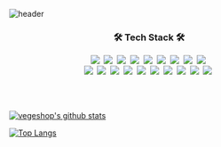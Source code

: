 ![header](https://capsule-render.vercel.app/api?type=soft&color=11B48A&height=150&section=header&text=Eunsung&nbsp;Lim&fontSize=40&fontColor=FFFFFF&animation=twinkling)

<h3 align="center">🛠 Tech Stack 🛠</h3>

<p align="center">
  <img src="https://img.shields.io/badge/Typescript-007acc?style=flat-square&logo=typescript&logoColor=white"/></a>&nbsp 
  <img src="https://img.shields.io/badge/Python-3776AB?style=flat-square&logo=Python&logoColor=white"/></a>&nbsp
  <img src="https://img.shields.io/badge/Kotlin-7F52FF?style=flat-square&logo=Kotlin&logoColor=white"/></a>&nbsp
  <img src="https://img.shields.io/badge/Go-11B48A?style=flat-square&logo=Go&logoColor=white"/></a>&nbsp 
  <img src="https://img.shields.io/badge/Javascript-f7df1e?style=flat-square&logo=javascript&logoColor=white"/></a>&nbsp 
  <img src="https://img.shields.io/badge/Java-007396?style=flat-square&logo=Java&logoColor=white"/></a>&nbsp 
  <img src="https://img.shields.io/badge/C++-00599C?style=flat-square&logo=C%2B%2B&logoColor=white"/></a>&nbsp 
  <img src="https://img.shields.io/badge/C-A8B9CC?style=flat-square&logo=C&logoColor=white"/></a>&nbsp 
  <img src="https://img.shields.io/badge/css-1572B6?style=flat-square&logo=css3&logoColor=white"/></a>&nbsp 
  <br>
  <img src="https://img.shields.io/badge/Django-092E20?style=flat-square&logo=Django&logoColor=white"/></a>&nbsp 
  <img src="https://img.shields.io/badge/Node.js-339933?style=flat-square&logo=Node.js&logoColor=white"/></a>&nbsp 
  <img src="https://img.shields.io/badge/redis-dc382d?style=flat-square&logo=redis&logoColor=white"/></a>&nbsp 
  <img src="https://img.shields.io/badge/React-61dafb?style=flat-square&logo=React&logoColor=white"/></a>&nbsp
  <img src="https://img.shields.io/badge/Redux-764abc?style=flat-square&logo=Redux&logoColor=white"/></a>&nbsp
  <img src="https://img.shields.io/badge/Mysql-4479a1?style=flat-square&logo=MySql&logoColor=white"/></a>&nbsp 
  <img src="https://img.shields.io/badge/Postgresql-336791?style=flat-square&logo=Postgresql&logoColor=white"/></a>&nbsp 
  <img src="https://img.shields.io/badge/Travis-3EAAAF?style=flat-square&logo=travis&logoColor=white"/></a>&nbsp 
  <img src="https://img.shields.io/badge/aws-232f3e?style=flat-square&logo=amazon-aws&logoColor=white"/></a>&nbsp 
  <img src="https://img.shields.io/badge/docker-2496ed?style=flat-square&logo=docker&logoColor=white"/></a>&nbsp 
</p>

<br>
<br>

[![vegeshop's github stats](https://github-readme-stats.vercel.app/api?username=vegeshop&count_private=true&show_icons=true)](https://github.com/anuraghazra/github-readme-stats)

[![Top Langs](https://github-readme-stats.vercel.app/api/top-langs/?username=vegeshop&hide=css&layout=compact)](https://github.com/anuraghazra/github-readme-stats)
